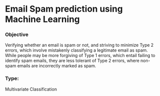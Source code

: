 
# Email Spam prediction using Machine Learning

### Objective
Verifying whether an email is spam or not, and striving to minimize Type 2 errors, which involve mistakenly classifying a legitimate email as spam. While people may be more forgiving of Type 1 errors, which entail failing to identify spam emails, they are less tolerant of Type 2 errors, where non-spam emails are incorrectly marked as spam.

### Type: 
Multivariate Classification



